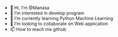 - 👋 Hi, I’m @Manasa
- 👀 I’m interested in develop program
- 🌱 I’m currently learning Python Machine Learning
- 💞️ I’m looking to collaborate on Web application
- 📫 How to reach me github

<!---
Manasadik/Manasadik is a ✨ special ✨ repository because its `README.md` (this file) appears on your GitHub profile.
You can click the Preview link to take a look at your changes.
--->
